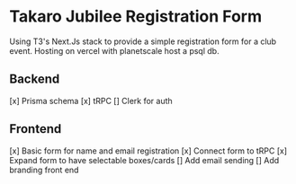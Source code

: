 # Takaro Jubilee Registration Form

Using T3's Next.Js stack to provide a simple registration form for a club event. Hosting on vercel with planetscale host a psql db.

## Backend
[x] Prisma schema
[x] tRPC 
[] Clerk for auth

## Frontend
[x] Basic form for name and email registration
[x] Connect form to tRPC
[x] Expand form to have selectable boxes/cards
[] Add email sending
[] Add branding front end